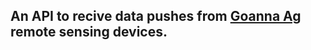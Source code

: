 <h2>An API to recive data pushes from <a href="https://www.goannaag.com.au/">Goanna Ag</a> remote sensing devices.</h2>